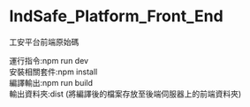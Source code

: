 # IndSafe_Platform_Front_End
工安平台前端原始碼

運行指令:npm run dev <br>
安裝相關套件:npm install <br>
編譯輸出:npm run build <br>
輸出資料夾:dist (將編譯後的檔案存放至後端伺服器上的前端資料夾) <br>
